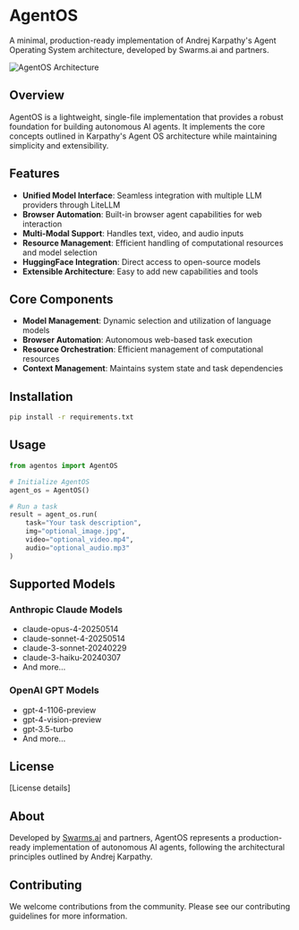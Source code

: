 # AgentOS

A minimal, production-ready implementation of Andrej Karpathy's Agent Operating System architecture, developed by Swarms.ai and partners.

![AgentOS Architecture](https://miro.medium.com/v2/resize:fit:748/1*quuHoEjoCzxvu5lVp_SMEQ@2x.jpeg)

## Overview

AgentOS is a lightweight, single-file implementation that provides a robust foundation for building autonomous AI agents. It implements the core concepts outlined in Karpathy's Agent OS architecture while maintaining simplicity and extensibility.

## Features

- **Unified Model Interface**: Seamless integration with multiple LLM providers through LiteLLM
- **Browser Automation**: Built-in browser agent capabilities for web interaction
- **Multi-Modal Support**: Handles text, video, and audio inputs
- **Resource Management**: Efficient handling of computational resources and model selection
- **HuggingFace Integration**: Direct access to open-source models
- **Extensible Architecture**: Easy to add new capabilities and tools

## Core Components

- **Model Management**: Dynamic selection and utilization of language models
- **Browser Automation**: Autonomous web-based task execution
- **Resource Orchestration**: Efficient management of computational resources
- **Context Management**: Maintains system state and task dependencies

## Installation

```bash
pip install -r requirements.txt
```

## Usage

```python
from agentos import AgentOS

# Initialize AgentOS
agent_os = AgentOS()

# Run a task
result = agent_os.run(
    task="Your task description",
    img="optional_image.jpg",
    video="optional_video.mp4",
    audio="optional_audio.mp3"
)
```

## Supported Models

### Anthropic Claude Models
- claude-opus-4-20250514
- claude-sonnet-4-20250514
- claude-3-sonnet-20240229
- claude-3-haiku-20240307
- And more...

### OpenAI GPT Models
- gpt-4-1106-preview
- gpt-4-vision-preview
- gpt-3.5-turbo
- And more...

## License

[License details]

## About

Developed by [Swarms.ai](https://swarms.ai) and partners, AgentOS represents a production-ready implementation of autonomous AI agents, following the architectural principles outlined by Andrej Karpathy.

## Contributing

We welcome contributions from the community. Please see our contributing guidelines for more information. 
